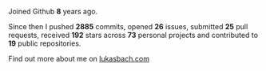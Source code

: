 Joined Github **8** years ago.

Since then I pushed **2885** commits, opened **26** issues, submitted **25** pull requests, received **192** stars across **73** personal projects and contributed to **19** public repositories.

Find out more about me on [lukasbach.com](https://lukasbach.com)
